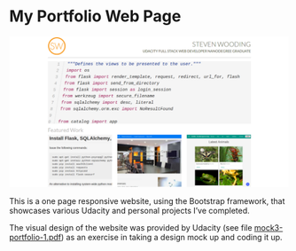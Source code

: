 # My Portfolio Web Page

![Screen shot of my portfolio website](images/portfolio-555x300.png)

This is a one page responsive website, using the Bootstrap framework, that
showcases various Udacity and personal projects I’ve completed.

The visual design of the website was provided by Udacity (see file
[mock3-portfolio-1.pdf](mock3-portfolio-1.pdf)) as an exercise in taking a
design mock up and coding it up.
